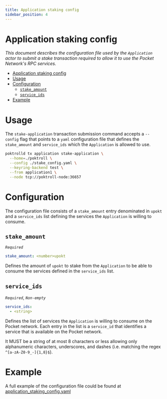 ```yaml
---
title: Application staking config
sidebar_position: 4
---
```


# Application staking config

_This document describes the configuration file used by the `Application` actor
to submit a stake transaction required to allow it to use the Pocket Network's
RPC services._

- [Application staking config](#application-staking-config)
- [Usage](#usage)
- [Configuration](#configuration)
  - [`stake_amount`](#stake_amount)
  - [`service_ids`](#service_ids)
- [Example](#example)

# Usage

The `stake-application` transaction submission command accepts a `--config` flag
that points to a `yaml` configuration file that defines the `stake_amount` and
`service_ids` which the `Application` is allowed to use.

```bash
poktrolld tx application stake-application \
  --home=./poktroll \
  --config ./stake_config.yaml \
  --keyring-backend test \
  --from application1 \
  --node tcp://poktroll-node:36657
```

# Configuration

The configuration file consists of a `stake_amount` entry denominated in `upokt`
and a `service_ids` list defining the services the `Application` is willing to
consume.

## `stake_amount`
_`Required`_

```yaml
stake_amount: <number>upokt
```

Defines the amount of `upokt` to stake from the `Application` to be able to
consume the services defined in the `service_ids` list.

## `service_ids`
_`Required`_, _`Non-empty`_

```yaml
service_ids:
  - <string>
```

Defines the list of services the `Application` is willing to consume on the
Pocket network. Each entry in the list is a `service_id` that identifies a service
that is available on the Pocket network.

It MUST be a string of at most 8 characters or less allowing only alphanumeric
characters, underscores, and dashes (i.e. matching the regex `^[a-zA-Z0-9_-]{1,8}$`).

# Example

A full example of the configuration file could be found at [application_staking_config.yaml](https://github.com/pokt-network/poktroll/tree/main/localnet/poktrolld/config/application1_stake_config.yaml)